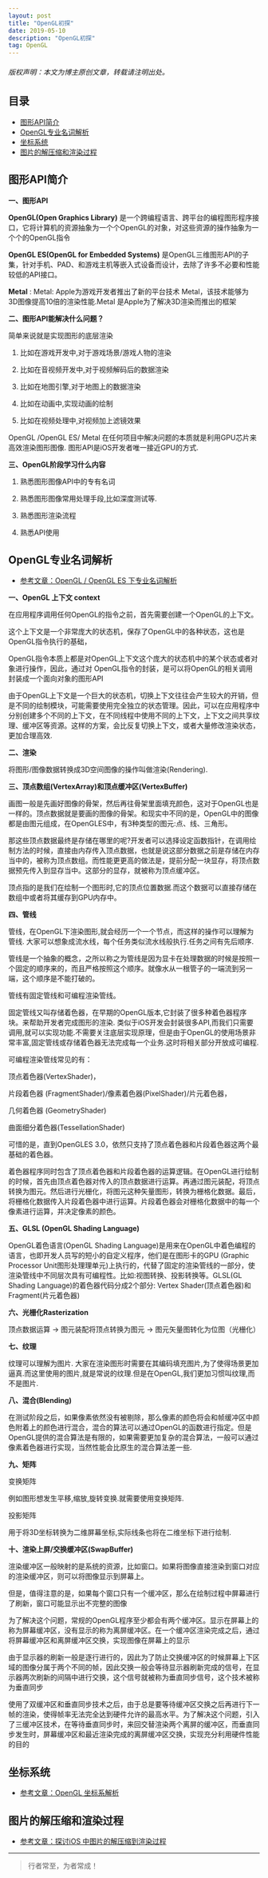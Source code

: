 ```yaml
---
layout: post
title: "OpenGL初探"
date: 2019-05-10
description: "OpenGL初探"
tag: OpenGL
---
```

<h6>版权声明：本文为博主原创文章，转载请注明出处。</h6>



## 目录
- [图形API简介](#content1)   
- [OpenGL专业名词解析](#content2)   
- [坐标系统](#content3)   
- [图片的解压缩和渲染过程](#content4)   





<!-- ************************************************ -->
## <a id="content1"></a>图形API简介

**一、图形API**

**OpenGL(Open Graphics Library)** 是一个跨编程语言、跨平台的编程图形程序接口，它将计算机的资源抽象为一个个OpenGL的对象，对这些资源的操作抽象为一个个的OpenGL指令

**OpenGL ES(OpenGL for Embedded Systems)** 是OpenGL三维图形API的子集，针对手机、PAD、和游戏主机等嵌入式设备而设计，去除了许多不必要和性能较低的API接口。

**Metal**  : Metal: Apple为游戏开发者推出了新的平台技术 Metal，该技术能够为 3D图像提⾼10倍的渲染性能.Metal 是Apple为了解决3D渲染而推出的框架


**二、图形API能解决什么问题？**

简单来说就是实现图形的底层渲染

1. ⽐如在游戏开发中,对于游戏场景/游戏人物的渲染

2. ⽐如在⾳视频开发中,对于视频解码后的数据渲染

3. ⽐如在地图引擎,对于地图上的数据渲染

4. ⽐如在动画中,实现动画的绘制

5. ⽐如在视频处理中,对视频加上滤镜效果

OpenGL /OpenGL ES/ Metal 在任何项⽬中解决问题的本质就是利用GPU芯片来⾼效渲染图形图像. 图形API是iOS开发者唯⼀接近GPU的⽅式.


**三、OpenGL阶段学习什么内容**

1. 熟悉图形图像API中的专有名词 

2. 熟悉图形图像常⽤处理手段,⽐如深度测试等.

3. 熟悉图形渲染流程

4. 熟悉API使⽤


<!-- ************************************************ -->
## <a id="content2"></a>OpenGL专业名词解析

- [参考文章：OpenGL / OpenGL ES 下专业名词解析](https://www.jianshu.com/p/1b09101aa117)


**一、OpenGL 上下文 context**

在应用程序调⽤任何OpenGL的指令之前，首先需要创建一个OpenGL的上下文。

这个上下文是⼀个⾮常庞大的状态机，保存了OpenGL中的各种状态，这也是OpenGL指令执行的基础，

OpenGL指令本质上都是对OpenGL上下⽂这个庞⼤的状态机中的某个状态或者对象进⾏操作，因此，通过对 OpenGL指令的封装，是可以将OpenGL的相关调⽤封装成一个⾯向对象的图形API

由于OpenGL上下⽂是⼀个巨⼤的状态机，切换上下文往往会产⽣较⼤的开销，但是不同的绘制模块，可能需要使用完全独立的状态管理。因此，可以在应⽤程序中分别创建多个不同的上下文，在不同线程中使用不同的上下文，上下文之间共享纹理、缓冲区等资源。这样的方案，会⽐反复切换上下文，或者⼤量修改渲染状态，更加合理高效.


**二、渲染**

将图形/图像数据转换成3D空间图像的操作叫做渲染(Rendering).

**三、顶点数组(VertexArray)和顶点缓冲区(VertexBuffer)**

画图⼀般是先画好图像的⻣架，然后再往⻣架里⾯填充颜色，这对于OpenGL也是⼀样的。顶点数据就是要画的图像的⻣架。和现实中不同的是，OpenGL中的图像都是由图元组成，在OpenGLES中，有3种类型的图元:点、线、三⻆形。

那这些顶点数据最终是存储在哪⾥的呢?开发者可以选择设定函数指针，在调⽤绘制⽅法的时候，直接由内存传入顶点数据，也就是说这部分数据之前是存储在内存当中的，被称为顶点数组。⽽性能更更⾼的做法是，提前分配⼀块显存，将顶点数据预先传⼊到显存当中。这部分的显存，就被称为顶点缓冲区。

顶点指的是我们在绘制⼀个图形时,它的顶点位置数据.⽽这个数据可以直接存储在数组中或者将其缓存到GPU内存中。


**四、管线**

管线，在OpenGL下渲染图形,就会经历⼀个⼀个节点，⽽这样的操作可以理解为管线. ⼤家可以想象成流水线，每个任务类似流水线般执⾏.任务之间有先后顺序. 

管线是⼀个抽象的概念，之所以称之为管线是因为显卡在处理数据的时候是按照一个固定的顺序来的，而且严格按照这个顺序。就像⽔从一根管⼦的一端流到另一端，这个顺序是不能打破的。

管线有固定管线和可编程渲染管线。

固定管线又叫存储着色器，在早期的OpenGL版本,它封装了很多种着⾊器程序块。来帮助开发者完成图形的渲染. 类似于iOS开发会封装很多API,而我们只需要调用,就可以实现功能.不需要关注底层实现原理，但是由于OpenGL的使⽤场景⾮常丰富,固定管线或存储着⾊器⽆法完成每⼀个业务.这时将相关部分开放成可编程.

可编程渲染管线常见的有： 

顶点着色器(VertexShader)，

⽚段着⾊器 (FragmentShader)/像素着⾊器(PixelShader)/片元着色器，

⼏何着⾊器 (GeometryShader)

曲面细分着⾊器(TessellationShader)

可惜的是，直到OpenGLES 3.0，依然只⽀持了顶点着⾊器和片段着⾊器这两个最基础的着⾊器。

着⾊器程序同时包含了顶点着⾊器和⽚段着色器的运算逻辑。在OpenGL进行绘制的时候，⾸先由顶点着⾊器对传⼊的顶点数据进行运算。再通过图元装配，将顶点转换为图元。然后进行光栅化，将图元这种⽮量图形，转换为栅格化数据。最后，将栅格化数据传⼊⽚段着⾊器中进⾏运算。⽚段着⾊器会对栅格化数据中的每⼀个像素进行运算，并决定像素的颜⾊。

**五、GLSL (OpenGL Shading Language)**

OpenGL着⾊语言(OpenGL Shading Language)是⽤来在OpenGL中着⾊编程的语言，也即开发人员写的短⼩的⾃定义程序，他们是在图形卡的GPU (Graphic Processor Unit图形处理理单元)上执⾏的，代替了固定的渲染管线的⼀部分，使渲染管线中不同层次具有可编程性。比如:视图转换、投影转换等。GLSL(GL Shading Language)的着⾊器代码分成2个部分: Vertex Shader(顶点着⾊器)和Fragment(片元着⾊器)

**六、光栅化Rasterization**

顶点数据运算 -> 图元装配将顶点转换为图元 -> 图元矢量图转化为位图（光栅化） 


**七、纹理**

纹理可以理解为图⽚. ⼤家在渲染图形时需要在其编码填充图⽚,为了使得场景更加逼真.⽽这里使⽤的图⽚,就是常说的纹理.但是在OpenGL,我们更加习惯叫纹理,⽽不是图片.

**八、混合(Blending)**

在测试阶段之后，如果像素依然没有被剔除，那么像素的颜色将会和帧缓冲区中颜⾊附着上的颜色进⾏混合，混合的算法可以通过OpenGL的函数进行指定。但是OpenGL提供的混合算法是有限的，如果需要更加复杂的混合算法，⼀般可以通过像素着⾊器进⾏实现，当然性能会⽐原⽣的混合算法差一些.


**九、矩阵**

变换矩阵

例如图形想发⽣平移,缩放,旋转变换.就需要使⽤变换矩阵.

投影矩阵

⽤于将3D坐标转换为⼆维屏幕坐标,实际线条也将在⼆维坐标下进⾏绘制.


**十、渲染上屏/交换缓冲区(SwapBuffer)**

渲染缓冲区⼀般映射的是系统的资源，⽐如窗口。如果将图像直接渲染到窗口对应的渲染缓冲区，则可以将图像显示到屏幕上。

但是，值得注意的是，如果每个窗⼝只有⼀个缓冲区，那么在绘制过程中屏幕进⾏了刷新，窗⼝可能显示出不完整的图像

为了解决这个问题，常规的OpenGL程序⾄少都会有两个缓冲区。显示在屏幕上的称为屏幕缓冲区，没有显示的称为离屏缓冲区。在一个缓冲区渲染完成之后，通过将屏幕缓冲区和离屏缓冲区交换，实现图像在屏幕上的显示

由于显示器的刷新⼀般是逐⾏进⾏的，因此为了防⽌交换缓冲区的时候屏幕上下区域的图像分属于两个不同的帧，因此交换⼀般会等待显示器刷新完成的信号，在显示器两次刷新的间隔中进⾏交换，这个信号就被称为垂直同步信号，这个技术被称为垂直同步

使⽤了双缓冲区和垂直同步技术之后，由于总是要等待缓冲区交换之后再进⾏下⼀帧的渲染，使得帧率⽆法完全达到硬件允许的最⾼水平。为了解决这个问题，引⼊了三缓冲区技术，在等待垂直同步时，来回交替渲染两个离屏的缓冲区，⽽垂直同步发⽣时，屏幕缓冲区和最近渲染完成的离屏缓冲区交换，实现充分利⽤硬件性能的目的



<!-- ************************************************ -->
## <a id="content3"></a>坐标系统

- [参考文章：OpenGL 坐标系解析](https://www.jianshu.com/p/3448f546eac4)



<!-- ************************************************ -->
## <a id="content4"></a>图片的解压缩和渲染过程

- [参考文章：探讨iOS 中图片的解压缩到渲染过程](https://www.jianshu.com/p/72dd074728d8)




----------
>  行者常至，为者常成！


